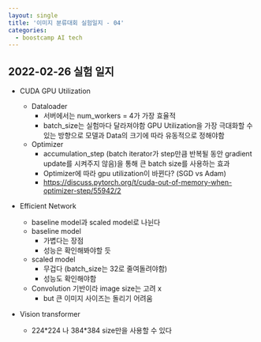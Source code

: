 ```yaml
---
layout: single
title: '이미지 분류대회 실험일지 - 04'
categories:
  - boostcamp AI tech
---
```

## 2022-02-26 실험 일지
- CUDA GPU Utilization
  - Dataloader
    - 서버에서는 num_workers = 4가 가장 효율적
    - batch_size는 실험마다 달라져야함 GPU Utilization을 가장 극대화할 수 있는 방향으로 모델과 Data의 크기에 따라 유동적으로 정해야함
  - Optimizer
    - accumulation_step (batch iterator가 step만큼 반복될 동안 gradient update를 시켜주지 않음)을 통해 큰 batch size를 사용하는 효과
    - Optimizer에 따라 gpu utilization이 바뀐다? (SGD vs Adam)
    - https://discuss.pytorch.org/t/cuda-out-of-memory-when-optimizer-step/55942/2

- Efficient Network
  - baseline model과 scaled model로 나뉜다
  - baseline model
    - 가볍다는 장점 
    - 성능은 확인해봐야할 듯
  - scaled model
    - 무겁다 (batch_size는 32로 줄여돌려야함) 
    - 성능도 확인해야함
  - Convolution 기반이라 image size는 고려 x
    - but 큰 이미지 사이즈는 돌리기 어려움
   
- Vision transformer
  - 224\*224 나 384\*384 size만을 사용할 수 있다
  